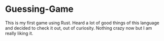 # Guessing-Game
This is my first game using Rust. Heard a lot of good things of this language and decided to check it out, out of curiosity. Nothing crazy now but I am really liking it. 
